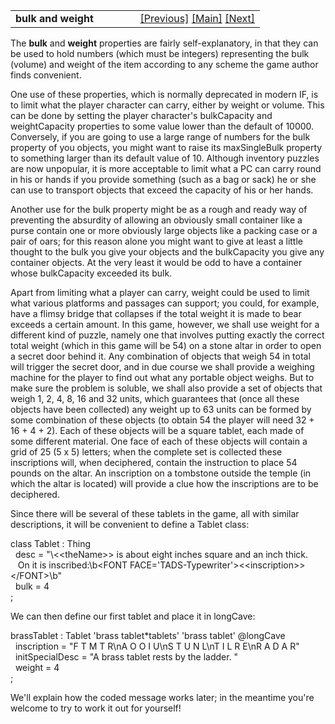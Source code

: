 ---
---
<table width="100%" data-border="0" data-cellspacing="0"
data-cellpadding="3" data-bgcolor="#C0C0C0">
<colgroup>
<col style="width: 50%" />
<col style="width: 50%" />
</colgroup>
<tbody>
<tr>
<td style="text-align: left;"><strong>bulk and weight<br />
</strong></td>
<td style="text-align: right;"><a href="described.html">[Previous]</a> <a
href="generalintroduction.html">[Main]</a> <a
href="setsuperclasslist.html">[Next]</a></td>
</tr>
</tbody>
</table>

  
The **bulk** and **weight** properties are fairly self-explanatory, in
that they can be used to hold numbers (which must be integers)
representing the bulk (volume) and weight of the item according to any
scheme the game author finds convenient.  
  
One use of these properties, which is normally deprecated in modern IF,
is to limit what the player character can carry, either by weight or
volume. This can be done by setting the player character's bulkCapacity
and weightCapacity properties to some value lower than the default of
10000. Conversely, if you are going to use a large range of numbers for
the bulk property of you objects, you might want to raise its
maxSingleBulk property to something larger than its default value of 10.
Although inventory puzzles are now unpopular, it is more acceptable to
limit what a PC can carry round in his or hands if you provide something
(such as a bag or sack) he or she can use to transport objects that
exceed the capacity of his or her hands.  
  
Another use for the bulk property might be as a rough and ready way of
preventing the absurdity of allowing an obviously small container like a
purse contain one or more obviously large objects like a packing case or
a pair of oars; for this reason alone you might want to give at least a
little thought to the bulk you give your objects and the bulkCapacity
you give any container objects. At the very least it would be odd to
have a container whose bulkCapacity exceeded its bulk.  
  
Apart from limiting what a player can carry, weight could be used to
limit what various platforms and passages can support; you could, for
example, have a flimsy bridge that collapses if the total weight it is
made to bear exceeds a certain amount. In this game, however, we shall
use weight for a different kind of puzzle, namely one that involves
putting exactly the correct total weight (which in this game will be 54)
on a stone altar in order to open a secret door behind it. Any
combination of objects that weigh 54 in total will trigger the secret
door, and in due course we shall provide a weighing machine for the
player to find out what any portable object weighs. But to make sure the
problem is soluble, we shall also provide a set of objects that weigh 1,
2, 4, 8, 16 and 32 units, which guarantees that (once all these objects
have been collected) any weight up to 63 units can be formed by some
combination of these objects (to obtain 54 the player will need 32 +
16 + 4 + 2). Each of these objects will be a square tablet, each made of
some different material. One face of each of these objects will contain
a grid of 25 (5 x 5) letters; when the complete set is collected these
inscriptions will, when deciphered, contain the instruction to place 54
pounds on the altar. An inscription on a tombstone outside the temple
(in which the altar is located) will provide a clue how the inscriptions
are to be deciphered.  
  
Since there will be several of these tablets in the game, all with
similar descriptions, it will be convenient to define a Tablet class:  
  
class Tablet : Thing   
  desc = "\\\<\<theName\>\> is about eight inches square and an inch thick.  
   On it is inscribed:\b\<FONT FACE='TADS-Typewriter'\>\<\<inscription\>\>\</FONT\>\b"     
  bulk = 4  
;  
  
We can then define our first tablet and place it in longCave:  
  
brassTablet : Tablet 'brass tablet\*tablets' 'brass tablet' @longCave  
  inscription = "F T M T R\nA O O I U\nS T U N L\nT I L R E\nR A D A R"  
  initSpecialDesc = "A brass tablet rests by the ladder. "  
  weight = 4    
;  
  
We'll explain how the coded message works later; in the meantime you're
welcome to try to work it out for yourself!  
  
